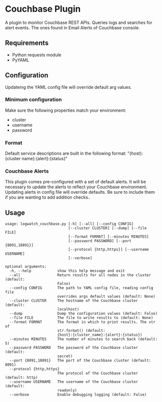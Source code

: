 # Couchbase Plugin
A plugin to monitor Couchbase REST APIs. Queries logs and searches for alert events. The ones found in Email Alerts of Couchbase console.  

## Requirements
* Python requests module
* PyYAML

## Configuration
Updateing the YAML config file will override default arg values.

### Minimum configuration
Make sure the following properties match your environment:
* cluster
* username
* password

### Format
Default service descriptions are built in the following format:
"{host}:{cluster name}:{alert}:{status}"

### Couchbase Alerts
This plugin comes pre-configured with a set of default alerts.
It will be necessary to update the alerts to reflect your Couchbase
environment. Updating alerts in config file will override defaults. Be sure to
include them if you are wanting to add addition checks.. 

## Usage
``` 
usage: logwatch_couchbase.py [-h] [--all] [--config CONFIG]
                             [--cluster CLUSTER] [--dump] [--file FILE]
                             [--format FORMAT] [--minutes MINUTES]
                             [--password PASSWORD] [--port {8091,18091}]
                             [--protocol {http,https}] [--username USERNAME]
                             [--verbose]

optional arguments:
  -h, --help            show this help message and exit
  --all                 Return results for all nodes in the cluster (default:
                        False)
  --config CONFIG       The path to YAML config file, reading config file
                        overrides args default values (default: None)
  --cluster CLUSTER     The hostname of the Couchbase cluster (default:
                        localhost)
  --dump                Dump the configuration values (default: False)
  --file FILE           The file to write results to (default: None)
  --format FORMAT       The format in which to print results. The str of
                        str.format() (default:
                        {host}:{cluster_name}:{alert}:{status})
  --minutes MINUTES     The number of minutes to search back (default: 5)
  --password PASSWORD   The password of the Couchbase cluster (default:
                        secret)
  --port {8091,18091}   The port of the Couchbase cluster (default: 8091)
  --protocol {http,https}
                        The protocol of the Couchbase cluster (default: http)
  --username USERNAME   The username of the Couchbase cluster (default:
                        readonly)
  --verbose             Enable debugging logging (default: False)

```
